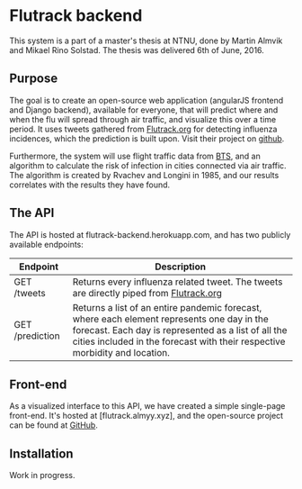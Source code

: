 # Flutrack backend
This system is a part of a master's thesis at NTNU, done by Martin Almvik and Mikael Rino Solstad. The thesis was delivered 6th of June, 2016.

## Purpose
The goal is to create an open-source web application (angularJS frontend and Django backend), available for everyone, that will predict where and when the flu will spread through air traffic, and visualize this over a time period.
It uses tweets gathered from [Flutrack.org](http://www.flutrack.org) for detecting influenza incidences, which the prediction is built upon. Visit their project on [github](https://github.com/flutrack/Twitter_module-Flutrack.org-source-code-).

Furthermore, the system will use flight traffic data from [BTS](http://www.transtats.bts.gov/databaseinfo.asp?DB_ID=111), and an algorithm to calculate the risk of infection in cities connected via air traffic. The algorithm is created by Rvachev and Longini in 1985, and our results correlates with the results they have found.

## The API
The API is hosted at flutrack-backend.herokuapp.com, and has two publicly available endpoints:

|Endpoint       |Description|
|---------------|-----------|
|GET /tweets    |Returns every influenza related tweet. The tweets are directly piped from [Flutrack.org](http://www.flutrack.org)|
|GET /prediction|Returns a list of an entire pandemic forecast, where each element represents one day in the forecast. Each day is represented as a list of all the cities included in the forecast with their respective morbidity and location.|

## Front-end
As a visualized interface to this API, we have created a simple single-page front-end. It's hosted at [flutrack.almyy.xyz], and the open-source project can be found at [GitHub](https://github.com/almyy/flutrack_frontend).

## Installation
Work in progress.